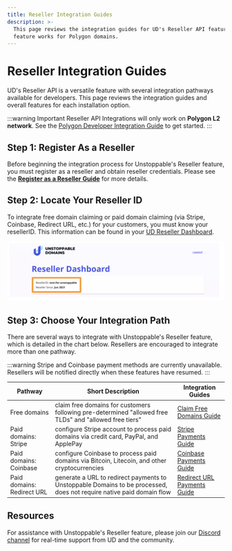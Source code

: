 ```yaml
---
title: Reseller Integration Guides
description: >-
  This page reviews the integration guides for UD's Reseller API feature. This
  feature works for Polygon domains.
---
```


# Reseller Integration Guides

UD's Reseller API is a versatile feature with several integration pathways available for developers. This page reviews the integration guides and overall features for each installation option.

:::warning Important
Reseller API Integrations will only work on **Polygon L2 network**. See the [Polygon Developer Integration Guide](../../polygon/polygon-migration-guide.md) to get started.
:::

## Step 1: Register As a Reseller

Before beginning the integration process for Unstoppable's Reseller feature, you must register as a reseller and obtain reseller credentials. Please see the [**Register as a Reseller Guide**](../register-as-reseller.md) for more details.

## Step 2: Locate Your Reseller ID

To integrate free domain claiming or paid domain claiming (via Stripe, Coinbase, Redirect URL, etc.) for your customers, you must know your resellerID. This information can be found in your [UD Reseller Dashboard](https://unstoppabledomains.com/resellers).

![Location of ResellerID in UD Reseller Dashboard](/images/reseller-id.png '#display=block;margin-left=auto;margin-right=auto;width=70%;')

## Step 3: Choose Your Integration Path

There are several ways to integrate with Unstoppable's Reseller feature, which is detailed in the chart below. Resellers are encouraged to integrate more than one pathway.

:::warning
Stripe and Coinbase payment methods are currently unavailable. Resellers will be notified directly when these features have resumed.
:::

| Pathway                    | Short Description                                                                                                    | Integration Guides                                            |
| -------------------------- | -------------------------------------------------------------------------------------------------------------------- | ------------------------------------------------------------- |
| Free domains               | claim free domains for customers following pre-determined "allowed free TLDs" and "allowed free tiers"               | [Claim Free Domains Guide](claim-free-domains-guide.md)       |
| Paid domains: Stripe       | configure Stripe account to process paid domains via credit card, PayPal, and ApplePay                               | [Stripe Payments Guide](stripe-payments-guide.md)             |
| Paid domains: Coinbase     | configure Coinbase to process paid domains via Bitcoin, Litecoin, and other cryptocurrencies                         | [Coinbase Payments Guide](coinbase-payments-guide.md)         |
| Paid domains: Redirect URL | generate a URL to redirect payments to Unstoppable Domains to be processed, does not require native paid domain flow | [Redirect URL Payments Guide](redirect-url-payments-guide.md) |

## Resources

For assistance with Unstoppable's Reseller feature, please join our [Discord channel](https://discord.gg/b6ZVxSZ9Hn) for real-time support from UD and the community.
